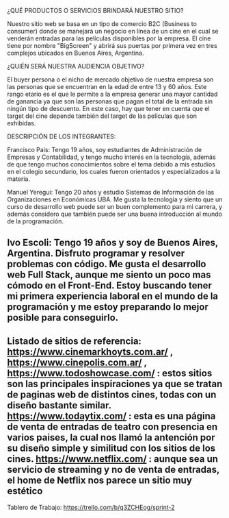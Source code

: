 ¿QUÉ PRODUCTOS O SERVICIOS BRINDARÁ NUESTRO SITIO?

Nuestro sitio web se basa en un tipo de comercio B2C (Business to consumer) donde se manejará un negocio en línea de un cine en el cual se venderán entradas para las películas disponibles por la empresa. El cine tiene por nombre "BigScreen" y abrirá sus puertas por primera vez en tres complejos ubicados en Buenos Aires, Argentina.

¿QUIÉN SERÁ NUESTRA AUDIENCIA OBJETIVO?

El buyer persona o el nicho de mercado objetivo de nuestra empresa son las personas que se encuentran en la edad de entre 13 y 60 años. Este rango etario es el que le permite a la empresa generar una mayor cantidad de ganancia ya que son las personas que pagan el total de la entrada sin ningún tipo de descuento. En este caso, hay que tener en cuenta que el target del cine depende también del target de las películas que son exhibidas. 

DESCRIPCIÓN DE LOS INTEGRANTES:

Francisco Pais: Tengo 19 años, soy estudiantes de Administración de Empresas y Contabilidad, y tengo mucho interés en la tecnología, además de que tengo muchos conocimientos sobre el tema debido a mis estudios en el colegio secundario, los cuales fueron orientados y especializados a la materia.

Manuel Yeregui: Tengo 20 años y estudio Sistemas de Información de las Organizaciones en Económicas UBA. Me gusta la tecnología y siento que un curso de desarrollo web puede ser un buen complemento para mi carrera, y además considero que también puede ser una buena introducción al mundo de la programación.

Ivo Escoli: Tengo 19 años y soy de Buenos Aires, Argentina. Disfruto programar y resolver problemas con código. Me gusta el desarrollo web Full Stack, aunque me siento un poco mas cómodo en el Front-End. Estoy buscando tener mi primera experiencia laboral en el mundo de la programación y me estoy preparando lo mejor posible para conseguirlo.
-----------------------------------------------------------

Listado de sitios de referencia:
 https://www.cinemarkhoyts.com.ar/ , https://www.cinepolis.com.ar/ , https://www.todoshowcase.com/ : estos sitios son las principales inspiraciones ya que se tratan de paginas web de distintos cines, todas con un diseño bastante similar.
 https://www.todaytix.com/ : esta es una página de venta de entradas de teatro con presencia en varios paises, la cual nos llamó la antención por su diseño simple y similitud con los sitios de los cines.
 https://www.netflix.com/ : aunque sea un servicio de streaming y no de venta de entradas, el home de Netflix nos parece un sitio muy estético 
-----------------------------------------------------------

Tablero de Trabajo:
https://trello.com/b/q3ZCHEog/sprint-2